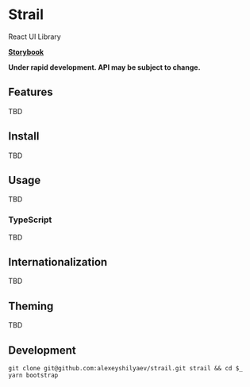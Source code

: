 # Strail

React UI Library

**[Storybook](https://strail.herokuapp.com/)**

**Under rapid development. API may be subject to change.**

## Features

TBD 

## Install

TBD

## Usage

TBD

### TypeScript

TBD

## Internationalization

TBD

## Theming

TBD

## Development

```shell
git clone git@github.com:alexeyshilyaev/strail.git strail && cd $_
yarn bootstrap
```
